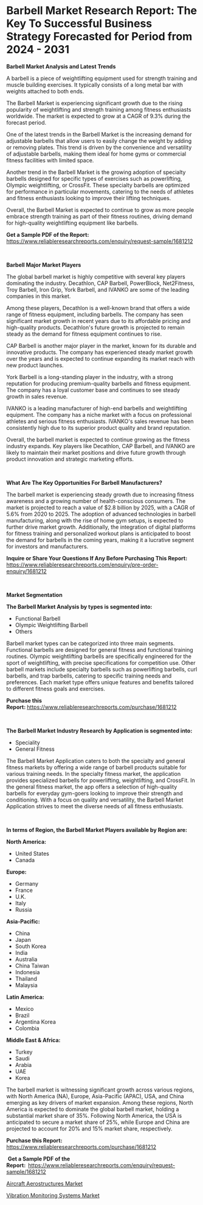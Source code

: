 <p><h1>Barbell Market Research Report: The Key To Successful Business Strategy Forecasted for Period from 2024 - 2031</h1></p><p><strong>Barbell Market Analysis and Latest Trends</strong></p>
<p><p>A barbell is a piece of weightlifting equipment used for strength training and muscle building exercises. It typically consists of a long metal bar with weights attached to both ends.</p><p>The Barbell Market is experiencing significant growth due to the rising popularity of weightlifting and strength training among fitness enthusiasts worldwide. The market is expected to grow at a CAGR of 9.3% during the forecast period.</p><p>One of the latest trends in the Barbell Market is the increasing demand for adjustable barbells that allow users to easily change the weight by adding or removing plates. This trend is driven by the convenience and versatility of adjustable barbells, making them ideal for home gyms or commercial fitness facilities with limited space.</p><p>Another trend in the Barbell Market is the growing adoption of specialty barbells designed for specific types of exercises such as powerlifting, Olympic weightlifting, or CrossFit. These specialty barbells are optimized for performance in particular movements, catering to the needs of athletes and fitness enthusiasts looking to improve their lifting techniques.</p><p>Overall, the Barbell Market is expected to continue to grow as more people embrace strength training as part of their fitness routines, driving demand for high-quality weightlifting equipment like barbells.</p></p>
<p><strong>Get a Sample PDF of the Report:&nbsp;</strong> <a href="https://www.reliableresearchreports.com/enquiry/request-sample/1681212">https://www.reliableresearchreports.com/enquiry/request-sample/1681212</a></p>
<p>&nbsp;</p>
<p><strong>Barbell Major Market Players</strong></p>
<p><p>The global barbell market is highly competitive with several key players dominating the industry. Decathlon, CAP Barbell, PowerBlock, Net2Fitness, Troy Barbell, Iron Grip, York Barbell, and IVANKO are some of the leading companies in this market. </p><p>Among these players, Decathlon is a well-known brand that offers a wide range of fitness equipment, including barbells. The company has seen significant market growth in recent years due to its affordable pricing and high-quality products. Decathlon's future growth is projected to remain steady as the demand for fitness equipment continues to rise.</p><p>CAP Barbell is another major player in the market, known for its durable and innovative products. The company has experienced steady market growth over the years and is expected to continue expanding its market reach with new product launches.</p><p>York Barbell is a long-standing player in the industry, with a strong reputation for producing premium-quality barbells and fitness equipment. The company has a loyal customer base and continues to see steady growth in sales revenue.</p><p>IVANKO is a leading manufacturer of high-end barbells and weightlifting equipment. The company has a niche market with a focus on professional athletes and serious fitness enthusiasts. IVANKO's sales revenue has been consistently high due to its superior product quality and brand reputation.</p><p>Overall, the barbell market is expected to continue growing as the fitness industry expands. Key players like Decathlon, CAP Barbell, and IVANKO are likely to maintain their market positions and drive future growth through product innovation and strategic marketing efforts.</p></p>
<p>&nbsp;</p>
<p><strong>What Are The Key Opportunities For Barbell Manufacturers?</strong></p>
<p><p>The barbell market is experiencing steady growth due to increasing fitness awareness and a growing number of health-conscious consumers. The market is projected to reach a value of $2.8 billion by 2025, with a CAGR of 5.6% from 2020 to 2025. The adoption of advanced technologies in barbell manufacturing, along with the rise of home gym setups, is expected to further drive market growth. Additionally, the integration of digital platforms for fitness training and personalized workout plans is anticipated to boost the demand for barbells in the coming years, making it a lucrative segment for investors and manufacturers.</p></p>
<p><strong>Inquire or Share Your Questions If Any Before Purchasing This Report:</strong> <a href="https://www.reliableresearchreports.com/enquiry/pre-order-enquiry/1681212">https://www.reliableresearchreports.com/enquiry/pre-order-enquiry/1681212</a></p>
<p>&nbsp;</p>
<p><strong>Market Segmentation</strong></p>
<p><strong>The Barbell Market Analysis by types is segmented into:</strong></p>
<p><ul><li>Functional Barbell</li><li>Olympic Weightlifting Barbell</li><li>Others</li></ul></p>
<p><p>Barbell market types can be categorized into three main segments. Functional barbells are designed for general fitness and functional training routines. Olympic weightlifting barbells are specifically engineered for the sport of weightlifting, with precise specifications for competition use. Other barbell markets include specialty barbells such as powerlifting barbells, curl barbells, and trap barbells, catering to specific training needs and preferences. Each market type offers unique features and benefits tailored to different fitness goals and exercises.</p></p>
<p><strong>Purchase this Report:&nbsp;</strong><a href="https://www.reliableresearchreports.com/purchase/1681212">https://www.reliableresearchreports.com/purchase/1681212</a></p>
<p>&nbsp;</p>
<p><strong>The Barbell Market Industry Research by Application is segmented into:</strong></p>
<p><ul><li>Speciality</li><li>General Fitness</li></ul></p>
<p><p>The Barbell Market Application caters to both the specialty and general fitness markets by offering a wide range of barbell products suitable for various training needs. In the specialty fitness market, the application provides specialized barbells for powerlifting, weightlifting, and CrossFit. In the general fitness market, the app offers a selection of high-quality barbells for everyday gym-goers looking to improve their strength and conditioning. With a focus on quality and versatility, the Barbell Market Application strives to meet the diverse needs of all fitness enthusiasts.</p></p>
<p>&nbsp;</p>
<p><strong>In terms of Region, the Barbell Market Players available by Region are:</strong></p>
<p>
    <p> <strong> North America: </strong>
        <ul>
            <li>United States</li>
            <li>Canada</li>
        </ul>
        </p> 
    <p> <strong> Europe: </strong>
        <ul>
            <li>Germany</li>
            <li>France</li>
            <li>U.K.</li>
            <li>Italy</li>
            <li>Russia</li>
        </ul>
        </p> 
    <p> <strong> Asia-Pacific: </strong>
        <ul>
            <li>China</li>
            <li>Japan</li>
            <li>South Korea</li>
            <li>India</li>
            <li>Australia</li>
            <li>China Taiwan</li>
            <li>Indonesia</li>
            <li>Thailand</li>
            <li>Malaysia</li>
        </ul>
        </p> 
    <p> <strong> Latin America: </strong>
        <ul>
            <li>Mexico</li>
            <li>Brazil</li>
            <li>Argentina Korea</li>
            <li>Colombia</li>
        </ul>
        </p> 
    <p> <strong> Middle East & Africa: </strong>
        <ul>
            <li>Turkey</li>
            <li>Saudi</li>
            <li>Arabia</li>
            <li>UAE</li>
            <li>Korea</li>
        </ul>
    </p>
    </p>
<p><p>The barbell market is witnessing significant growth across various regions, with North America (NA), Europe, Asia-Pacific (APAC), USA, and China emerging as key drivers of market expansion. Among these regions, North America is expected to dominate the global barbell market, holding a substantial market share of 35%. Following North America, the USA is anticipated to secure a market share of 25%, while Europe and China are projected to account for 20% and 15% market share, respectively.</p></p>
<p><strong>Purchase this Report: </strong><a href="https://www.reliableresearchreports.com/purchase/1681212">https://www.reliableresearchreports.com/purchase/1681212</a></p>
<p>&nbsp;<strong>Get a Sample PDF of the Report:&nbsp;&nbsp;</strong><a href="https://www.reliableresearchreports.com/enquiry/request-sample/1681212">https://www.reliableresearchreports.com/enquiry/request-sample/1681212</a></p>
<p><strong></strong></p>
<p><p><a href="https://angry-finch-aaf.notion.site/Aircraft-Aerostructures-Market-Size-Reflecting-a-Forecast-Till-2031-Market-By-Type-By-Application--88b828b3ef474b9c84884d4525b8aadf">Aircraft Aerostructures Market</a></p><p><a href="https://view.publitas.com/reportprime-1/vibration-monitoring-systems-market-size-focuses-on-market-dynamics-in-depth-analysis-and-future-projections-of-its-market-forecasted-for-period-from-2024-to-2031/">Vibration Monitoring Systems Market</a></p></p>
